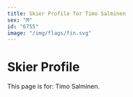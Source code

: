 ```yaml
---
title: Skier Profile for Timo Salminen
sex: "M"
id: "6755"
image: "/img/flags/fin.svg" 
---
```


# Skier Profile

This page is for: Timo Salminen.
    